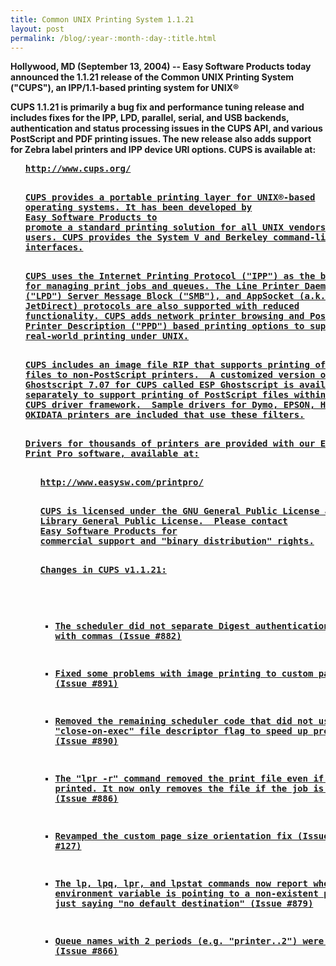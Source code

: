 ```yaml
---
title: Common UNIX Printing System 1.1.21
layout: post
permalink: /blog/:year-:month-:day-:title.html
---
```


<P><B>Hollywood, MD (September 13, 2004) -- Easy Software Productstoday announced the 1.1.21 release of the Common UNIX PrintingSystem ("CUPS"), an IPP/1.1-based printing system forUNIX®<P>CUPS 1.1.21 is primarily a bug fix and performance tuningrelease and includes fixes for the IPP, LPD, parallel, serial,and USB backends, authentication and status processing issues inthe CUPS API, and various PostScript and PDF printing issues.The new release also adds support for Zebra label printers andIPP device URI options. CUPS is available at:<UL><PRE><A HREF="http://www.cups.org/">http://www.cups.org/<P>CUPS provides a portable printing layer for UNIX®-basedoperating systems. It has been developed by<A HREF="http://www.easysw.com/">Easy Software Products topromote a standard printing solution for all UNIX vendors andusers. CUPS provides the System V and Berkeley command-lineinterfaces.<P>CUPS uses the Internet Printing Protocol ("IPP") as the basisfor managing print jobs and queues. The Line Printer Daemon("LPD") Server Message Block ("SMB"), and AppSocket (a.k.a.JetDirect) protocols are also supported with reducedfunctionality. CUPS adds network printer browsing and PostScriptPrinter Description ("PPD") based printing options to supportreal-world printing under UNIX.<P>CUPS includes an image file RIP that supports printing of imagefiles to non-PostScript printers.  A customized version of GNUGhostscript 7.07 for CUPS called ESP Ghostscript is availableseparately to support printing of PostScript files within theCUPS driver framework.  Sample drivers for Dymo, EPSON, HP, andOKIDATA printers are included that use these filters.<P>Drivers for thousands of printers are provided with our ESPPrint Pro software, available at:<UL><PRE><A HREF="http://www.easysw.com/printpro/">http://www.easysw.com/printpro/<P>CUPS is licensed under the GNU General Public License and GNULibrary General Public License.  Please contact<A HREF="mailto:info@easysw.com">Easy Software Products forcommercial support and "binary distribution" rights.
Changes in CUPS v1.1.21:	
- The scheduler did not separate Digest authentication 	parameters with commas (Issue #882) 	
- Fixed some problems with image printing to custom page 	sizes (Issue #891) 	
- Removed the remaining scheduler code that did not use 	the "close-on-exec" file descriptor flag to speed up 	program invocations (Issue #890) 	
- The "lpr -r" command removed the print file even if it 	was not printed. It now only removes the file if the 	job is successfully created (Issue #886) 	
- Revamped the custom page size orientation fix 	(Issue #127) 	
- The lp, lpq, lpr, and lpstat commands now report when 	an environment variable is pointing to a non-existent 	printer instead of just saying "no default 	destination" (Issue #879) 	
- Queue names with 2 periods (e.g. "printer..2") were 	not supported (Issue #866)
